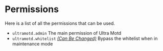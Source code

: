 # Permissions
Here is a list of all the permissions that can be used.
<br>

* `ultramotd.admin`
  The main permission of Ultra Motd
* `ultramotd.whitelist` *[(Can Be Changed)](../features/maintenance_mode)*
  Bypass the whitelist when in maintenance mode
